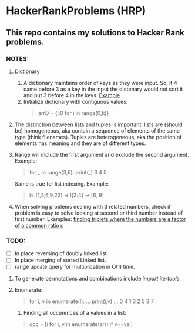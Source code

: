# HackerRankProblems (HRP)
## This repo contains my solutions to Hacker Rank problems.

### NOTES:
1. Dictionary
    1. A dictionary maintains order of keys as they were input. So, if 4 came before 3 as a key in the input the dictonary would not sort it and put 3 before 4 in the keys. [Example](/UnNecCompliProblems/UNCP8.py)
    1. Initialize dictionary with contiguous values:
        > arrD = {i:0 for i in range(0,k)}

1. The distinction between lists and tuples is important: lists are (should be) homogeneous, aka contain a sequence of elements of the same type (think filenames). Tuples are heterogeneous, aka the position of elements has meaning and they are of different types.

1. Range will include the first argument and exclude the second argument. Example:
    >for _ in range(3,6):
    >   print(_)
    >3
    >4
    >5

    Same is true for list indexing. Example:
    > l= [1,3,6,9,22] -> l[2:4] -> [6, 9]
1. When solving problems dealing with 3 related numbers, check if problem is easy to solve looking at second or third number instead of first number. Examples: [finding triplets where the numbers are a factor of a common ratio r.](/ProbSol/countTriplets)
### TODO:
- [ ] In place reversing of doubly linked list.
- [ ] In place merging of sorted Linked list.
- [ ] range update query for multiplication in O(1) time.

1. To generate permutations and combinations include *import itertools*. 

1. Enumerate:
    > for i, v in enumerate(l):
    >...     print(i,v)
    >... 
    >0 4
    >1 3
    >2 5
    >3 7
    
    1. Finding all occurences of a values in a list:
    > occ = [i for i, v  in enumerate(arr) if v==val]
    
